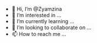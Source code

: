 - 👋 Hi, I’m @Zyamzina
- 👀 I’m interested in ...
- 🌱 I’m currently learning ...
- 💞️ I’m looking to collaborate on ...
- 📫 How to reach me ...

<!---
Zyamzina/Zyamzina is a ✨ special ✨ repository because its `README.md` (this file) appears on your GitHub profile.
You can click the Preview link to take a look at your changes.
--->
